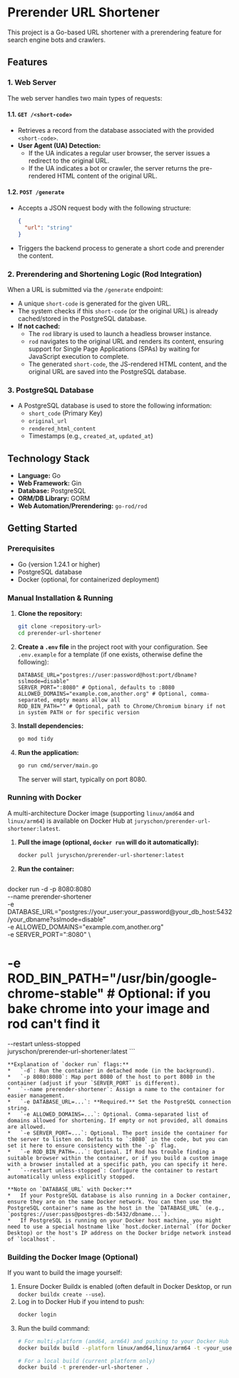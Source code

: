 # Prerender URL Shortener

This project is a Go-based URL shortener with a prerendering feature for search engine bots and crawlers.

## Features

### 1. Web Server

The web server handles two main types of requests:

#### 1.1. `GET /<short-code>`
   - Retrieves a record from the database associated with the provided `<short-code>`.
   - **User Agent (UA) Detection:**
     - If the UA indicates a regular user browser, the server issues a redirect to the original URL.
     - If the UA indicates a bot or crawler, the server returns the pre-rendered HTML content of the original URL.

#### 1.2. `POST /generate`
   - Accepts a JSON request body with the following structure:
     ```json
     {
       "url": "string"
     }
     ```
   - Triggers the backend process to generate a short code and prerender the content.

### 2. Prerendering and Shortening Logic (Rod Integration)

When a URL is submitted via the `/generate` endpoint:
   - A unique `short-code` is generated for the given URL.
   - The system checks if this `short-code` (or the original URL) is already cached/stored in the PostgreSQL database.
   - **If not cached:**
     - The `rod` library is used to launch a headless browser instance.
     - `rod` navigates to the original URL and renders its content, ensuring support for Single Page Applications (SPAs) by waiting for JavaScript execution to complete.
     - The generated `short-code`, the JS-rendered HTML content, and the original URL are saved into the PostgreSQL database.

### 3. PostgreSQL Database

   - A PostgreSQL database is used to store the following information:
     - `short_code` (Primary Key)
     - `original_url`
     - `rendered_html_content`
     - Timestamps (e.g., `created_at`, `updated_at`)

## Technology Stack

- **Language:** Go
- **Web Framework:** Gin
- **Database:** PostgreSQL
- **ORM/DB Library:** GORM
- **Web Automation/Prerendering:** `go-rod/rod`

## Getting Started

### Prerequisites

- Go (version 1.24.1 or higher)
- PostgreSQL database
- Docker (optional, for containerized deployment)

### Manual Installation & Running

1.  **Clone the repository:**
    ```bash
    git clone <repository-url>
    cd prerender-url-shortener
    ```
2.  **Create a `.env` file** in the project root with your configuration. See `.env.example` for a template (if one exists, otherwise define the following):
    ```env
    DATABASE_URL="postgres://user:password@host:port/dbname?sslmode=disable"
    SERVER_PORT=":8080" # Optional, defaults to :8080
    ALLOWED_DOMAINS="example.com,another.org" # Optional, comma-separated, empty means allow all
    ROD_BIN_PATH="" # Optional, path to Chrome/Chromium binary if not in system PATH or for specific version
    ```
3.  **Install dependencies:**
    ```bash
    go mod tidy
    ```
4.  **Run the application:**
    ```bash
    go run cmd/server/main.go
    ```
    The server will start, typically on port 8080.

### Running with Docker

A multi-architecture Docker image (supporting `linux/amd64` and `linux/arm64`) is available on Docker Hub at `juryschon/prerender-url-shortener:latest`.

1.  **Pull the image (optional, `docker run` will do it automatically):**
    ```bash
    docker pull juryschon/prerender-url-shortener:latest
    ```

2.  **Run the container:**
    ```bash
docker run -d -p 8080:8080 \
  --name prerender-shortener \
  -e DATABASE_URL="postgres://your_user:your_password@your_db_host:5432/your_dbname?sslmode=disable" \
  -e ALLOWED_DOMAINS="example.com,another.org" \
  -e SERVER_PORT=":8080" \
  # -e ROD_BIN_PATH="/usr/bin/google-chrome-stable" # Optional: if you bake chrome into your image and rod can't find it
  --restart unless-stopped \
  juryschon/prerender-url-shortener:latest
    ```

    **Explanation of `docker run` flags:**
    *   `-d`: Run the container in detached mode (in the background).
    *   `-p 8080:8080`: Map port 8080 of the host to port 8080 in the container (adjust if your `SERVER_PORT` is different).
    *   `--name prerender-shortener`: Assign a name to the container for easier management.
    *   `-e DATABASE_URL=...`: **Required.** Set the PostgreSQL connection string.
    *   `-e ALLOWED_DOMAINS=...`: Optional. Comma-separated list of domains allowed for shortening. If empty or not provided, all domains are allowed.
    *   `-e SERVER_PORT=...`: Optional. The port inside the container for the server to listen on. Defaults to `:8080` in the code, but you can set it here to ensure consistency with the `-p` flag.
    *   `-e ROD_BIN_PATH=...`: Optional. If Rod has trouble finding a suitable browser within the container, or if you build a custom image with a browser installed at a specific path, you can specify it here.
    *   `--restart unless-stopped`: Configure the container to restart automatically unless explicitly stopped.

    **Note on `DATABASE_URL` with Docker:**
    *   If your PostgreSQL database is also running in a Docker container, ensure they are on the same Docker network. You can then use the PostgreSQL container's name as the host in the `DATABASE_URL` (e.g., `postgres://user:pass@postgres-db:5432/dbname...`).
    *   If PostgreSQL is running on your Docker host machine, you might need to use a special hostname like `host.docker.internal` (for Docker Desktop) or the host's IP address on the Docker bridge network instead of `localhost`.

### Building the Docker Image (Optional)

If you want to build the image yourself:

1.  Ensure Docker Buildx is enabled (often default in Docker Desktop, or run `docker buildx create --use`).
2.  Log in to Docker Hub if you intend to push:
    ```bash
    docker login
    ```
3.  Run the build command:
    ```bash
    # For multi-platform (amd64, arm64) and pushing to your Docker Hub (replace <your_username>)
    docker buildx build --platform linux/amd64,linux/arm64 -t <your_username>/prerender-url-shortener:latest --push .

    # For a local build (current platform only)
    docker build -t prerender-url-shortener .
    ``` 